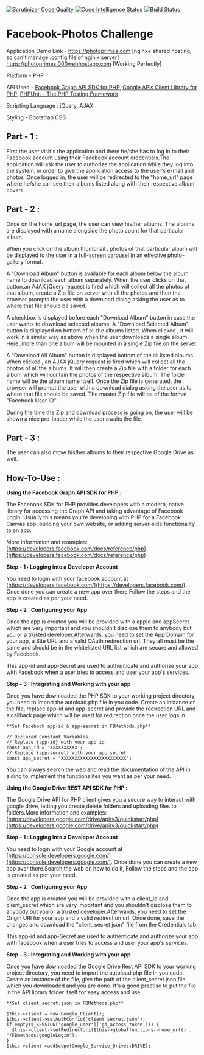 [![Scrutinizer Code Quality](https://scrutinizer-ci.com/g/coderboy007/rtCamp-FB-Challenge/badges/quality-score.png?b=master)](https://scrutinizer-ci.com/g/coderboy007/rtCamp-FB-Challenge/?branch=master) [![Code Intelligence Status](https://scrutinizer-ci.com/g/coderboy007/rtCamp-FB-Challenge/badges/code-intelligence.svg?b=master)](https://scrutinizer-ci.com/code-intelligence) [![Build Status](https://scrutinizer-ci.com/g/coderboy007/rtCamp-FB-Challenge/badges/build.png?b=master)](https://scrutinizer-ci.com/g/coderboy007/rtCamp-FB-Challenge/build-status/master)
# Facebook-Photos Challenge

Application Demo Link - https://photoprimes.com [nginx+ shared hosting, so can't manage .config file of nginix server]
                        https://photoprimes.000webhostapp.com [Working Perfectly]

Platform - PHP

API Used - [Facebook Graph API SDK for PHP](https://github.com/facebook/php-graph-sdk), [Google APIs Client Library for PHP](https://github.com/google/google-api-php-client), [PHPUnit – The PHP Testing Framework](https://phpunit.de/)

Scripting Language : jQuery, AJAX

Styling -  Bootstrap CSS

## Part - 1 :

First the user visit's the application and there he/she has to log in to their Facebook account using their Facebook account credentials.The application will ask the user to authorize the application while they log into the system, in order to give the application access to the user's e-mail and photos .Once logged in, the user will be redirected to the "home_url" page where he/she can see their albums listed along with their respective album covers.

## Part - 2 :

Once on the home_url page, the user can view his/her albums. The albums are displayed with a name alongside the photo count for that particular album.

When you click on the album thumbnail , photos of that particular album will be displayed to the user in a full-screen carousel in an effective photo-gallery format.

A "Download Album" button is available for each album below the album name to download each album separately. When the user clicks on that button,an AJAX jQuery request is fired which will collect all the photos of that album, create a Zip file on server with all the photos and then the browser prompts the user with a download dialog asking the user as to where that file should be saved.

A checkbox is displayed before each "Download Album" button in case the user wants to download selected albums. A "Download Selected Album" button is displayed on bottom of all the albums listed. When clicked , it will work in a similar way as above when the user downloads a single album. Here ,more than one album will be mounted in a single Zip file on the server.

A "Download All Album" button is displayed bottom of the all listed albums. When clicked , an AJAX jQuery request is fired which will collect all the photos of all the albums. It will then create a Zip file with a folder for each album which will contain the photos of the respective album. The folder name will be the album name itself. Once the Zip file is generated, the browser will prompt the user with a download dialog asking the user as to where that file should be saved. The master Zip file will be of the format "Facebook User ID".

During the time the Zip and download process is going on, the user will be shown a nice pre-loader while the user awaits the file.

## Part - 3 :

The user can also move his/her albums to their respective Google Drive as well.

## How-To-Use :

**Using the Facebook Graph API SDK for PHP :**

The Facebook SDK for PHP provides developers with a modern, native library for accessing the Graph API and taking advantage of Facebook Login. Usually this means you're developing with PHP for a Facebook Canvas app, building your own website, or adding server-side functionality to an app.

More information and examples:  [https://developers.facebook.com/docs/reference/php](https://developers.facebook.com/docs/reference/php)

**Step - 1 : Logging into a Developer Account**

You need to login with your facebook account at  [https://developers.facebook.com/](https://developers.facebook.com/). Once done you can create a new app over there.Follow the steps and the app is created as per your need.

**Step - 2 : Configuring your App**

Once the app is created you will be provided with a appId and appSecret which are very important and you shouldn't disclose them to anybody but you or a trusted developer.Afterwards, you need to set the App Domain for your app, a Site URL and a valid OAuth redirection url. They all must be the same and should be in the whitelisted URL list which are secure and allowed by Facebook.

This app-id and app-Secret are used to authenticate and authorize your app with Facebook when a user tries to access and user your app's services.

**Step - 3 : Integrating and Working with your app**

Once you have downloaded the PHP SDK to your working project directory, you need to import the autoload.php file in you code. Create an instance of the file, replace app-id and app-secret and provide the redirection URL and a callback page which will be used for redirection once the user logs in.

    **Set Facebook app-id & app-secret in FBMethods.php**
    
    // Declared Constant Variables.  
    // Replace {app-id} with your app id  
    const app_id = 'XXXXXXXXXX';  
    // Replace {app-secret} with your app secret  
    const app_secret = 'XXXXXXXXXXXXXXXXXXXXXXXX';

You can always search the web and read the documentation of the API in aiding to implement the functionalites you want as per your need.

**Using the Google Drive REST API SDK for PHP :**

The Google Drive API for PHP client gives you a secure way to interact with google drive, letting you create,delete folders and uploading files to folders.More information and examples:  [https://developers.google.com/drive/api/v3/quickstart/php](https://developers.google.com/drive/api/v3/quickstart/php)

**Step - 1 : Logging into a Developer Account**

You need to login with your Google account at  [https://console.developers.google.com/](https://console.developers.google.com/). Once done you can create a new app over there.Search the web on how to do it, Follow the steps and the app is created as per your need.

**Step - 2 : Configuring your App**

Once the app is created you will be provided with a client_id and client_secret which are very important and you shouldn't disclose them to anybody but you or a trusted developer.Afterwards, you need to set the Origin URl for your app and a valid redirection url. Once done, save the changes and download the "client_secret.json" file from the Credentials tab.

This app-id and app-Secret are used to authenticate and authorize your app with facebook when a user tries to access and user your app's services.

**Step - 3 : Integrating and Working with your app**

Once you have downloaded the Google Drive Rest API SDK to your working project directory, you need to import the autoload.php file in you code. Create an instance of the file, give the path of the client_secret.json file which you downloaded and you are done. It's a good practise to put the file in the API library folder itself for easy access and use.

    **Set client_secret.json in FBMethods.php**
    
    $this->client = new Google_Client();  
    $this->client->setAuthConfig('client_secret.json');  
    if(empty($_SESSION['google_user']['gd_access_token'])) {  
      $this->client->setRedirectUri($this->globalfunctions->home_url() . "/FBmethods/googleLogin");  
    }  
    $this->client->addScope(Google_Service_Drive::DRIVE);
